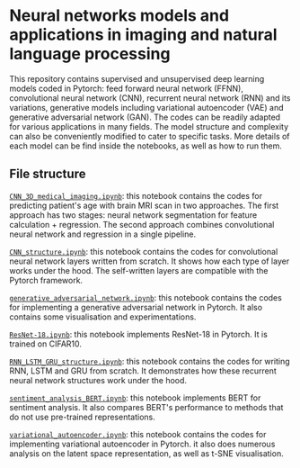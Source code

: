 # Neural networks models and applications in imaging and natural language processing

This repository contains supervised and unsupervised deep learning models coded in Pytorch: feed forward neural network (FFNN), convolutional neural network (CNN), recurrent neural network (RNN) and its variations, generative models including variational autoencoder (VAE) and generative adversarial network (GAN). The codes can be readily adapted for various applications in many fields. The model structure and complexity can also be conveniently modified to cater to specific tasks. More details of each model can be find inside the notebooks, as well as how to run them.


## File structure

[`CNN_3D_medical_imaging.ipynb`](CNN_3D_medical_imaging.ipynb): this notebook contains the codes for predicting patient's age with brain MRI scan in two approaches. The first approach has two stages: neural network segmentation for feature calculation + regression. The second approach combines convolutional neural network and regression in a single pipeline.

[`CNN_structure.ipynb`](CNN_structure.ipynb): this notebook contains the codes for convolutional neural network layers written from scratch. It shows how each type of layer works under the hood. The self-written layers are compatible with the Pytorch framework.

[`generative_adversarial_network.ipynb`](generative_adversarial_network.ipynb): this notebook contains the codes for implementing a generative adversarial network in Pytorch. It also contains some visualisation and experimentations.

[`ResNet-18.ipynb`](ResNet-18.ipynb): this notebook implements ResNet-18 in Pytorch. It is trained on CIFAR10.

[`RNN_LSTM_GRU_structure.ipynb`](RNN_LSTM_GRU_structure.ipynb): this notebook contains the codes for writing RNN, LSTM and GRU from scratch. It demonstrates how these recurrent neural network structures work under the hood.

[`sentiment_analysis_BERT.ipynb`](sentiment_analysis_BERT.ipynb): this notebook implements BERT for sentiment analysis. It also compares BERT's performance to methods that do not use pre-trained representations. 

[`variational_autoencoder.ipynb`](variational_autoencoder.ipynb): this notebook contains the codes for implementing variational autoencoder in Pytorch. it also does numerous analysis on the latent space representation, as well as t-SNE visualisation.




